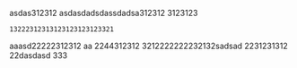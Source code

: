

asdas312312
asdasdadsdassdadsa312312
3123123

    13222312313123123123123321
aaasd22222312312
  aa    2244312312
3212222222232132sadsad
2231231312
22dasdasd
333
